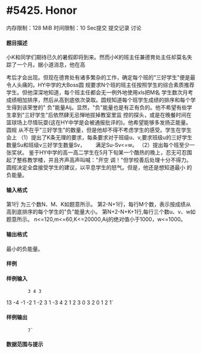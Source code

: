 
# #5425. Honor
内存限制：128 MiB 时间限制：10 Sec提交 提交记录 讨论
#### 题目描述
小K和同学们期待已久的暑假即将到来。然而小K的班主任兼德育处主任却莫名失踪了一个月。据小道消息，他在高

考后才会出现。但现在德育处有诸多繁杂的工作，确定每个班的"三好学生"便是最令人头痛的。HY中学的大Boss圆
规要求N个班的班主任按照学生的综合素质推荐学生。但他深深地知道，每个班主任都会无一例外地使用xls把M名
学生数次月考成绩相加排序，然后从高到底依次录取。圆规知道每个班学生成绩的排序和每个学生得到该荣誉的"
负"能量Aij。显然，"负"能量也是有正有负的。他不希望有些学生拿到"三好学生"后依然肆无忌惮地拔掉教室里监
控的探头，或是在晚餐时间在篮球场上尽情玩耍(这在HY中学是会被通报批评的)。他希望能够多发扬正能量。圆规
从不在乎"三好学生"的数量，但是他却不得不考虑学生的感受。学生在学生会上
（1）提出了K条无理的要求，每条要求对于班级u、v,要求班级u的三好学生数量Su和班级v三好学生数量Sv，
      满足Su-Sv<=w。
（2）提出每个班至少一张奖状。
鉴于HY中学的高一高二学生在5月下旬某一个酷热的晚上，忍无可忍围起了整栋教学楼，并且齐声高声叫喊："开空
调！"但学校善后处理十分不得力。圆规决定全盘接受学生的建议，以平息学生的怒气。但是，他还是想知道最小
的负能量。



#### 输入格式

第1行 为三个数N、M、K如题意所示。
第2-N+1行，每行M个数，表示按成绩从高到底排序的每个学生的"负"能量大小。
第N+2-N+K+1行,每行三个数u、v、w如题意所示。
n<=120,m<=60,K<=20000,Aij的绝对值小于1000，w<=1000。




#### 输出格式
最小的负能量。


#### 样例

#### 样例输入

			3 4 3
13 -4 -1 -2
1 -2 3 1
-3 4 2 1
2 3 0
3 2 0
1 2 1`
#### 样例输出

			7`
#### 数据范围与提示

